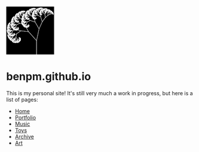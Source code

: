 ![](icon.png) 

# benpm.github.io

This is my personal site! It's still very much a work in progress, but here is a list of pages:
- [Home](https://benpm.github.io)
- [Portfolio](https://benpm.github.io/portfolio/portfolio.html)
- [Music](https://benpm.github.io/music/trope.html)
- [Toys](https://benpm.github.io/toys/index.html)
- [Archive](https://benpm.github.io/archive/old_stuff.html)
- [Art](https://benpm.github.io/art/gallery.html)
